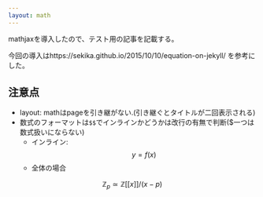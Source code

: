 ```yaml
---
layout: math
---
```


mathjaxを導入したので、テスト用の記事を記載する。

今回の導入はhttps://sekika.github.io/2015/10/10/equation-on-jekyll/ を参考にした。


## 注意点
- layout: mathはpageを引き継がない.(引き継ぐとタイトルが二回表示される)
- 数式のフォーマットは`$$`でインラインかどうかは改行の有無で判断($一つは数式扱いにならない)
  - インライン: 
    $$y = f(x)$$
  - 全体の場合


$$
\mathbb{Z}_p \simeq \mathbb{Z}[[x]]/(x - p)
$$